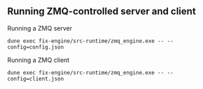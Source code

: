 ## Running ZMQ-controlled server and client 

Running a ZMQ server

    dune exec fix-engine/src-runtime/zmq_engine.exe -- --config=config.json

Running a ZMQ client

    dune exec fix-engine/src-runtime/zmq_engine.exe -- --config=client.json
